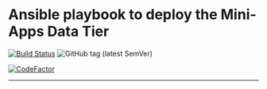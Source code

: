 # Ansible playbook to deploy the Mini-Apps Data Tier

[![Build Status](https://travis-ci.com/InformaticsMatters/mini-apps-data-tier-ansible.svg?branch=master)](https://travis-ci.com/InformaticsMatters/mini-apps-data-tier-ansible)
![GitHub tag (latest SemVer)](https://img.shields.io/github/v/tag/informaticsmatters/mini-apps-data-tier-ansible)

[![CodeFactor](https://www.codefactor.io/repository/github/informaticsmatters/mini-apps-data-tier-ansible/badge)](https://www.codefactor.io/repository/github/informaticsmatters/mini-apps-data-tier-ansible)

---
